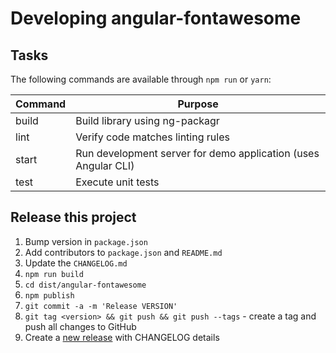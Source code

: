 # Developing angular-fontawesome

## Tasks

The following commands are available through `npm run` or `yarn`:

Command     | Purpose
---         | ---
build       | Build library using ng-packagr
lint        | Verify code matches linting rules
start       | Run development server for demo application (uses Angular CLI)
test        | Execute unit tests

## Release this project
<a name="release"></a>

1. Bump version in `package.json`
1. Add contributors to `package.json` and `README.md`
1. Update the `CHANGELOG.md`
1. `npm run build`
1. `cd dist/angular-fontawesome`
1. `npm publish`
1. `git commit -a -m 'Release VERSION'`
1. `git tag <version> && git push && git push --tags` - create a tag and push all changes to GitHub
1. Create a [new release](https://github.com/FortAwesome/angular-fontawesome/releases/new) with CHANGELOG details
